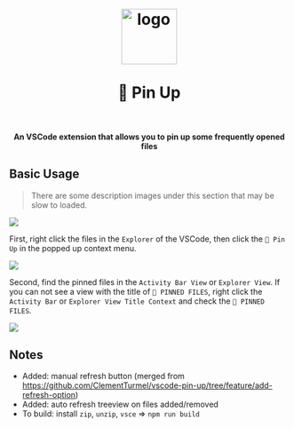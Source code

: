 <h1 align="center">
  <br>
    <img src="https://github.com/SaekiRaku/vscode-pin-up/blob/master/resources/logo.png?raw=true" alt="logo" width="100">
  <br>
  <br>
  📌 Pin Up
  <br>
  <br>
</h1>

<h4 align="center">An VSCode extension that allows you to 
pin up some frequently opened files</h4>

## Basic Usage

> There are some description images under this section that may be slow to loaded.

![](./docs/usage/step-1.png)

First, right click the files in the `Explorer` of the VSCode, then click the `📌 Pin Up` in the popped up context menu.

![](./docs/usage/step-2.png)

Second, find the pinned files in the `Activity Bar View` or `Explorer View`. If you can not see a view with the title of `📌 PINNED FILES`, right click the `Activity Bar` or `Explorer View Title Context` and check the `📌 PINNED FILES`.

![](./docs/usage/step-congratulations.png)

## Notes

- Added: manual refresh button (merged from https://github.com/ClementTurmel/vscode-pin-up/tree/feature/add-refresh-option)
- Added: auto refresh treeview on files added/removed
- To build: install `zip`, `unzip`, `vsce` => `npm run build`
